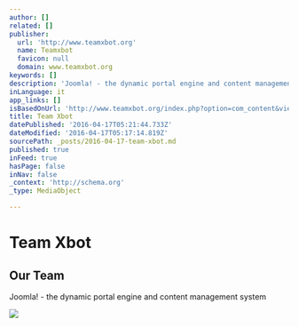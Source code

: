 ```yaml
---
author: []
related: []
publisher:
  url: 'http://www.teamxbot.org'
  name: Teamxbot
  favicon: null
  domain: www.teamxbot.org
keywords: []
description: 'Joomla! - the dynamic portal engine and content management system'
inLanguage: it
app_links: []
isBasedOnUrl: 'http://www.teamxbot.org/index.php?option=com_content&view=article&id=46&Itemid=54'
title: Team Xbot
datePublished: '2016-04-17T05:21:44.733Z'
dateModified: '2016-04-17T05:17:14.819Z'
sourcePath: _posts/2016-04-17-team-xbot.md
published: true
inFeed: true
hasPage: false
inNav: false
_context: 'http://schema.org'
_type: MediaObject

---
```

# Team Xbot

<article style=""><h1>Our Team</h1><p>Joomla! - the dynamic portal engine and content management system</p><img src="http://www.teamxbot.org/images/stories/teamphotosm.jpg" /></article>